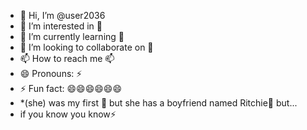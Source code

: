 - 👋 Hi, I’m @user2036
- 👀 I’m interested in 👀
- 🌱 I’m currently learning 🌱
- 💞️ I’m looking to collaborate on 💞️
- 📫 How to reach me 📫
- 😄 Pronouns: ⚡
- ⚡ Fun fact: 😄😄😄😄😄😄
- *(she) was my first 💞️ but she has a boyfriend named Ritchie👀 but...
- if you know you know⚡

<!---
user23052036/user23052036 is a ✨ special ✨ repository because its `README.md` (this file) appears on your GitHub profile.
You can click the Preview link to take a look at your changes.
--->

